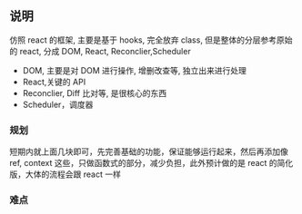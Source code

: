 ## 说明

仿照 react 的框架, 主要是基于 hooks, 完全放弃 class, 但是整体的分层参考原始的 react, 分成 DOM, React, Reconclier,Scheduler

- DOM, 主要是对 DOM 进行操作, 增删改查等, 独立出来进行处理
- React,关键的 API
- Reconclier, Diff 比对等, 是很核心的东西
- Scheduler，调度器

### 规划

短期内就上面几块即可，先完善基础的功能，保证能够运行起来，然后再添加像 ref, context 这些，只做函数式的部分，减少负担，此外预计做的是 react 的简化版，大体的流程会跟 react 一样

### 难点
